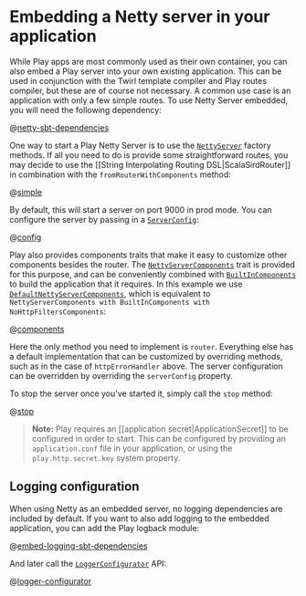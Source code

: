<!--- Copyright (C) 2009-2020 Lightbend Inc. <https://www.lightbend.com> -->
# Embedding a Netty server in your application

While Play apps are most commonly used as their own container, you can also embed a Play server into your own existing application. This can be used in conjunction with the Twirl template compiler and Play routes compiler, but these are of course not necessary. A common use case is an application with only a few simple routes. To use Netty Server embedded, you will need the following dependency:

@[netty-sbt-dependencies](code/embedded.sbt)

One way to start a Play Netty Server is to use the [`NettyServer`](api/scala/play/core/server/NettyServer$.html) factory methods. If all you need to do is provide some straightforward routes, you may decide to use the [[String Interpolating Routing DSL|ScalaSirdRouter]] in combination with the `fromRouterWithComponents` method:

@[simple](code/ScalaNettyEmbeddingPlay.scala)

By default, this will start a server on port 9000 in prod mode.  You can configure the server by passing in a [`ServerConfig`](api/scala/play/core/server/ServerConfig.html):

@[config](code/ScalaNettyEmbeddingPlay.scala)

Play also provides components traits that make it easy to customize other components besides the router. The [`NettyServerComponents`](api/scala/play/core/server/NettyServerComponents.html) trait is provided for this purpose, and can be conveniently combined with [`BuiltInComponents`](api/scala/play/api/BuiltInComponents.html) to build the application that it requires. In this example we use [`DefaultNettyServerComponents`](api/scala/play/core/server/DefaultNettyServerComponents.html), which is equivalent to `NettyServerComponents with BuiltInComponents with NoHttpFiltersComponents`:

@[components](code/ScalaNettyEmbeddingPlay.scala)

Here the only method you need to implement is `router`. Everything else has a default implementation that can be customized by overriding methods, such as in the case of `httpErrorHandler` above. The server configuration can be overridden by overriding the `serverConfig` property.

To stop the server once you've started it, simply call the `stop` method:

@[stop](code/ScalaNettyEmbeddingPlay.scala)

> **Note:** Play requires an [[application secret|ApplicationSecret]] to be configured in order to start.  This can be configured by providing an `application.conf` file in your application, or using the `play.http.secret.key` system property.

## Logging configuration

When using Netty as an embedded server, no logging dependencies are included by default. If you want to also add logging to the embedded application, you can add the Play logback module:

@[embed-logging-sbt-dependencies](code/embedded.sbt)

And later call the [`LoggerConfigurator`](api/scala/play/api/LoggerConfigurator.html) API:

@[logger-configurator](code/ScalaNettyEmbeddingPlay.scala)